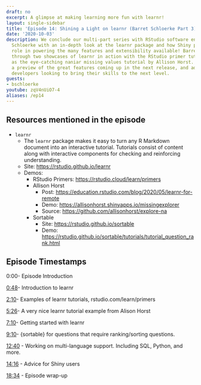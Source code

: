 ```yaml
---
draft: no
excerpt: A glimpse at making learning more fun with learnr!
layout: single-sidebar
title: 'Episode 14: Shining a Light on learnr (Barret Schloerke Part 3)'
date: '2020-10-03'
description: We conclude our multi-part series with RStudio software engineer Barret
  Schloerke with an in-depth look at the learnr package and how Shiny plays a huge
  role in powering the many features and extensibility available! Barret walks us
  through two showcases of learnr in action with the RStudio primer tutorials as well
  as the eye-catching naniar missing values tutorial by Allison Horst.  Plus we get
  a preview of the great features coming up in the next release, and advice for Shiny
  developers looking to bring their skills to the next level.
guests: 
- bschloerke
youtube: zqV4nUiO7-4
aliases: /ep14
---
```


## Resources mentioned in the episode

* `learnr`
  * The `learnr` package makes it easy to turn any R Markdown document into an interactive tutorial. Tutorials consist of content along with interactive components for checking and reinforcing understanding.
  * Site: <https://rstudio.github.io/learnr>
  * Demos:
    * RStudio Primers: <https://rstudio.cloud/learn/primers>
    * Allison Horst
      * Post: <https://education.rstudio.com/blog/2020/05/learnr-for-remote>
      * Demo: <https://allisonhorst.shinyapps.io/missingexplorer>
      * Source: <https://github.com/allisonhorst/explore-na>
    * Sortable
      * Site: <https://rstudio.github.io/sortable>
      * Demo: <https://rstudio.github.io/sortable/tutorials/tutorial_question_rank.html>

## Episode Timestamps

0:00- Episode Introduction

[0:48](https://www.youtube.com/watch?v=zqV4nUiO7-4&t=0m48s)- Introduction to learnr

[2:10](https://www.youtube.com/watch?v=zqV4nUiO7-4&t=2m10s)- Examples of learnr tutorials, rstudio.com/learn/primers

[5:26](https://www.youtube.com/watch?v=zqV4nUiO7-4&t=5m26s)- A very nice learnr tutorial example from Alison Horst

[7:10](https://www.youtube.com/watch?v=zqV4nUiO7-4&t=7m10s)- Getting started with learnr

[9:10](https://www.youtube.com/watch?v=zqV4nUiO7-4&t=9m10s)- {sortable} for questions that require ranking/sorting questions.

[12:40](https://www.youtube.com/watch?v=zqV4nUiO7-4&t=12m40s) - Working on multi-language support. Including SQL, Python, and more.

[14:16](https://www.youtube.com/watch?v=zqV4nUiO7-4&t=14m16s) - Advice for Shiny users

[18:34](https://www.youtube.com/watch?v=zqV4nUiO7-4&t=18m34s) - Episode wrap-up
